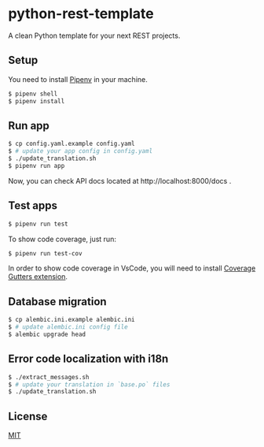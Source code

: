 # python-rest-template

A clean Python template for your next REST projects.


## Setup
You need to install [Pipenv](https://pipenv.pypa.io/en/latest/) in your machine.

```bash
$ pipenv shell
$ pipenv install
```

## Run app

```bash
$ cp config.yaml.example config.yaml
$ # update your app config in config.yaml
$ ./update_translation.sh
$ pipenv run app
```

Now, you can check API docs located at http://localhost:8000/docs .

## Test apps

```bash
$ pipenv run test
```

To show code coverage, just run:

```bash
$ pipenv run test-cov
```

In order to show code coverage in VsCode, you will need to install [Coverage Gutters extension](https://marketplace.visualstudio.com/items?itemName=ryanluker.vscode-coverage-gutters).

## Database migration

```bash
$ cp alembic.ini.example alembic.ini
$ # update alembic.ini config file
$ alembic upgrade head
```

## Error code localization with i18n

```bash
$ ./extract_messages.sh
$ # update your translation in `base.po` files
$ ./update_translation.sh
```

## License

[MIT](LICENSE)
